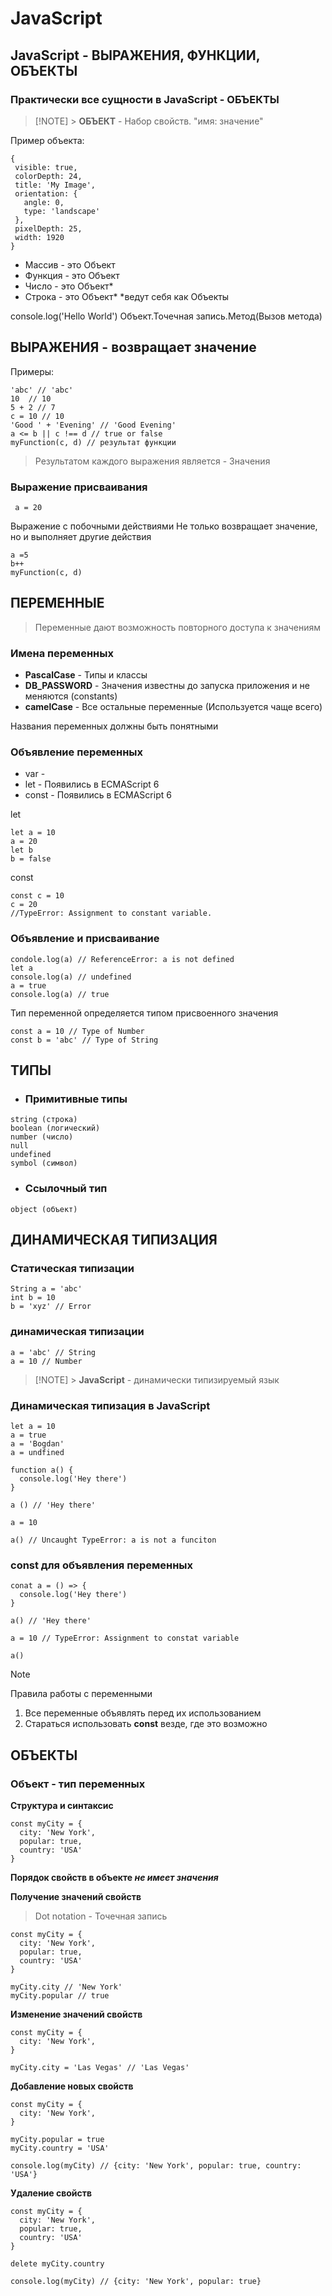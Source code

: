# JavaScript

## JavaScript - ВЫРАЖЕНИЯ, ФУНКЦИИ, ОБЪЕКТЫ

### Практически все сущности в JavaScript - ОБЪЕКТЫ

> [!NOTE] > **ОБЪЕКТ** - Набор свойств. "имя: значение"

Пример объекта:

```
{
 visible: true,
 colorDepth: 24,
 title: 'My Image',
 orientation: {
   angle: 0,
   type: 'landscape'
 },
 pixelDepth: 25,
 width: 1920
}
```

- Массив - это Объект
- Функция - это Объект
- Число - это Объект\*
- Строка - это Объект\*
  \*ведут себя как Объекты

console.log('Hello World')
Объект.Точечная запись.Метод(Вызов метода)

## ВЫРАЖЕНИЯ - возвращает значение

Примеры:

```
'abc' // 'abc'
10  // 10
5 + 2 // 7
c = 10 // 10
'Good ' + 'Evening' // 'Good Evening'
a <= b || c !== d // true or false
myFunction(c, d) // результат функции
```

> Результатом каждого выражения является - Значения

### Выражение присваивания

```
 a = 20
```

Выражение с побочными действиями
Не только возвращает значение, но и выполняет другие действия

```
a =5
b++
myFunction(c, d)
```

## ПЕРЕМЕННЫЕ

> Переменные дают возможность повторного доступа к значениям

### Имена переменных

- **PascalCase** - Типы и классы
- **DB_PASSWORD** - Значения известны до запуска приложения и не меняются (сonstants)
- **camelCase** - Все остальные переменные (Используется чаще всего)

Названия переменных должны быть понятными

### Объявление переменных

- var -
- let - Появились в ECMAScript 6
- const - Появились в ECMAScript 6

let

```
let a = 10
a = 20
let b
b = false
```

const

```
const c = 10
c = 20
//TypeError: Assignment to constant variable.
```

### Объявление и присваивание

```
condole.log(a) // ReferenceError: a is not defined
let a
console.log(a) // undefined
a = true
console.log(a) // true
```

Тип переменной определяется типом присвоенного значения

```
const a = 10 // Type of Number
const b = 'abc' // Type of String
```

## ТИПЫ

- ### Примитивные типы

```
string (строка)
boolean (логический)
number (число)
null
undefined
symbol (символ)
```

- ### Ссылочный тип

```
object (объект)
```

## ДИНАМИЧЕСКАЯ ТИПИЗАЦИЯ

### Статическая типизации

```
String a = 'abc'
int b = 10
b = 'xyz' // Error
```

### динамическая типизации

```
a = 'abc' // String
a = 10 // Number
```

> [!NOTE] > **JavaScript** - динамически типизируемый язык

### Динамическая типизация в **JavaScript**

```
let a = 10
a = true
a = 'Bogdan'
a = undfined
```

```
function a() {
  console.log('Hey there')
}

a () // 'Hey there'

a = 10

a() // Uncaught TypeError: a is not a funciton
```

### const для объявления переменных

```
conat a = () => {
  console.log('Hey there')
}

a() // 'Hey there'

a = 10 // TypeError: Assignment to constat variable

a()
```

> [!NOTE]
> Правила работы с переменными
>
> 1. Все переменные объявлять перед их использованием
> 1. Стараться использовать **const** везде, где это возможно

## ОБЪЕКТЫ

### Объект - тип переменных

**Структура и синтаксис**

```
const myCity = {
  city: 'New York',
  popular: true,
  country: 'USA'
}
```

**Порядок свойств в объекте _не имеет значения_**

**Получение значений свойств**

> Dot notation - Точечная запись

```
const myCity = {
  city: 'New York',
  popular: true,
  country: 'USA'
}

myCity.city // 'New York'
myCity.popular // true
```

**Изменение значений свойств**

```
const myCity = {
  city: 'New York',
}

myCity.city = 'Las Vegas' // 'Las Vegas'
```

**Добавление новых свойств**

```
const myCity = {
  city: 'New York',
}

myCity.popular = true
myCity.country = 'USA'

console.log(myCity) // {city: 'New York', popular: true, country: 'USA'}
```

**Удаление свойств**

```
const myCity = {
  city: 'New York',
  popular: true,
  country: 'USA'
}

delete myCity.country

console.log(myCity) // {city: 'New York', popular: true}
```
